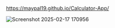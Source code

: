 https://maypal19.github.io/Calculator-App/



![Screenshot 2025-02-17 170956](https://github.com/user-attachments/assets/a0c93227-419f-4fa9-83af-798177617adb)
